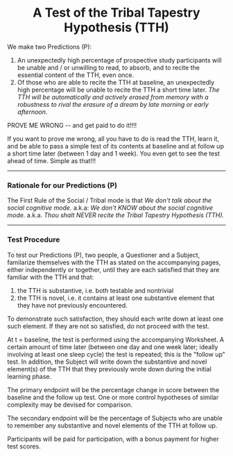 <h1 align="center" >A Test of the Tribal Tapestry Hypothesis (TTH)</h1>

We make two Predictions (P):
1. An unexpectedly high percentage of prospective study participants will be unable and / or unwilling to read, to absorb, and to recite the essential content of the TTH, even once.
2. Of those who are able to recite the TTH at baseline, an unexpectedly high percentage will be unable to recite the TTH a short time later. *The TTH will be automatically and actively erased from memory with a robustness to rival the erasure of a dream by late morning or early afternoon.*

PROVE ME WRONG -- and get paid to do it!!!!

If you want to prove me wrong, all you have to do is read the TTH, learn it, and be able to pass a simple test of its contents at baseline and at follow up a short time later (between 1 day and 1 week). You even get to see the test ahead of time. Simple as that!!!

<hr />

### Rationale for our Predictions (P)

The First Rule of the Social / Tribal mode is that *We don't talk about the social cognitive mode.* a.k.a: *We don't KNOW about the social cognitive mode.* a.k.a. *Thou shalt NEVER recite the Tribal Tapestry Hypothesis (TTH).*

<hr />

### Test Procedure

To test our Predictions (P), two people, a Questioner and a Subject, familarize themselves with the TTH as stated on the accompanying pages, either independently or together, until they are each satisfied that they are familiar with the TTH and that:
1. the TTH is substantive, i.e. both testable and nontrivial
2. the TTH is novel, i.e. it contains at least one substantive element that they have not previously encountered.

To demonstrate such satisfaction, they should each write down at least one such element. If they are not so satisfied, do not proceed with the test.

At t = baseline, the test is performed using the accompanying Worksheet. A certain amount of time later (between one day and one week later; ideally involving at least one sleep cycle) the test is repeated; this is the "follow up" test. In addition, the Subject will write down the substantive and novel element(s) of the TTH that they previously wrote down during the initial learning phase.

The primary endpoint will be the percentage change in score between the baseline and the follow up test. One or more control hypotheses of similar complexity may be devised for comparison.

The secondary endpoint will be the percentage of Subjects who are unable to remember any substantive and novel elements of the TTH at follow up.

Participants will be paid for participation, with a bonus payment for higher test scores.
